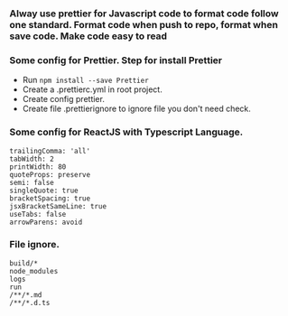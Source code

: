 ### Alway use prettier for Javascript code to format code follow one standard. Format code when push to repo, format when save code. Make code easy to read

### Some config for Prettier. Step for install Prettier
- Run ``` npm install --save Prettier ```
- Create a .prettierc.yml in root project.
- Create config prettier.
- Create file .prettierignore to ignore file you don't need check.

### Some config for ReactJS with Typescript Language.
```
trailingComma: 'all'
tabWidth: 2
printWidth: 80
quoteProps: preserve
semi: false
singleQuote: true
bracketSpacing: true
jsxBracketSameLine: true
useTabs: false
arrowParens: avoid
```

### File ignore.
```
build/*
node_modules
logs
run
/**/*.md
/**/*.d.ts
```
